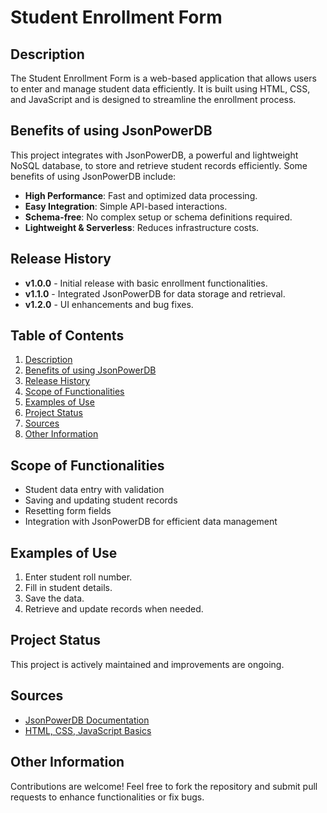 # Student Enrollment Form

## Description
The Student Enrollment Form is a web-based application that allows users to enter and manage student data efficiently. It is built using HTML, CSS, and JavaScript and is designed to streamline the enrollment process.

## Benefits of using JsonPowerDB
This project integrates with JsonPowerDB, a powerful and lightweight NoSQL database, to store and retrieve student records efficiently. Some benefits of using JsonPowerDB include:
- **High Performance**: Fast and optimized data processing.
- **Easy Integration**: Simple API-based interactions.
- **Schema-free**: No complex setup or schema definitions required.
- **Lightweight & Serverless**: Reduces infrastructure costs.

## Release History
- **v1.0.0** - Initial release with basic enrollment functionalities.
- **v1.1.0** - Integrated JsonPowerDB for data storage and retrieval.
- **v1.2.0** - UI enhancements and bug fixes.

## Table of Contents
1. [Description](#description)
2. [Benefits of using JsonPowerDB](#benefits-of-using-jsonpowerdb)
3. [Release History](#release-history)
4. [Scope of Functionalities](#scope-of-functionalities)
5. [Examples of Use](#examples-of-use)
6. [Project Status](#project-status)
7. [Sources](#sources)
8. [Other Information](#other-information)

## Scope of Functionalities
- Student data entry with validation
- Saving and updating student records
- Resetting form fields
- Integration with JsonPowerDB for efficient data management

## Examples of Use
1. Enter student roll number.
2. Fill in student details.
3. Save the data.
4. Retrieve and update records when needed.

## Project Status
This project is actively maintained and improvements are ongoing.

## Sources
- [JsonPowerDB Documentation](https://www.login2explore.com/jpdb/docs)
- [HTML, CSS, JavaScript Basics](https://developer.mozilla.org/en-US/)

## Other Information
Contributions are welcome! Feel free to fork the repository and submit pull requests to enhance functionalities or fix bugs.

